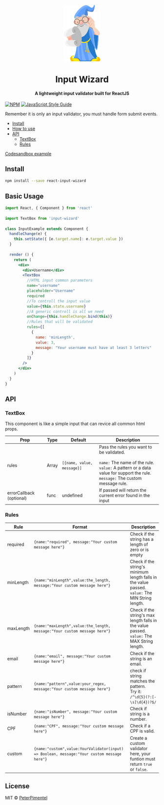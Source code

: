 <p align="center">
    <img src="./docs/assets/wizard.png" alt="React chat logo" width="120"/>
</p>
<h1 align="center" style="border-bottom: none;">Input Wizard</h1>

<h4 align="center">A lightweight input validator built for ReactJS</h4>

[![NPM](https://img.shields.io/npm/v/react-input-wizard.svg)](https://www.npmjs.com/package/react-input-wizard) [![JavaScript Style Guide](https://img.shields.io/badge/code_style-standard-brightgreen.svg)](https://standardjs.com)

Remember it is only an input validator, you must handle form submit events.

- [Install](#install)
- [How to use](#basic-usage)
- [API](#api)
    - [TextBox](#textbox)
    - [Rules](#rules)

[Codesandbox example](https://codesandbox.io/s/github/PeterPimentel/react-input-wizard/tree/master/example)

## <a name="install"></a>Install

```bash
npm install --save react-input-wizard
```
## <a name="basic-usage"></a>Basic Usage

```jsx
import React, { Component } from 'react'

import TextBox from 'input-wizard'

class InputExample extends Component {
  handleChange(e) {
    this.setState({ [e.target.name]: e.target.value })
  }

  render () {
    return (
      <div>
        <div>Username</div>
        <TextBox
          //HTML input common parameters
          name="username"
          placeholder="Username"
          required
          //To controll the input value
          value={this.state.username}
          //A generic controll is all we need
          onChange={this.handleChange.bind(this)}
          //Rules that will be validated
          rules={[
            {
              name: 'minLength',
              value: 3,
              message: "Your username must have at least 3 letters"
            }
          ]}
        />
      </div>
    )
  }
}
```

## <a name="api"></a>API

### <a name="textbox"></a>TextBox

This component is like a simple input that can revice all common html props.


| Prop          | Type    | Default        | Description                                                                                                           |
| ------------- | ------- | -------------- | --------------------------------------------------------------------------------------------------------------------- |
| rules      | Array    | ```[{name, value, message}]``` | Pass the rules you want to be validated.<br><br> ```name:``` The name of the rule.<br>  ```value:``` A pattern or a data value for support the rule.<br> ```message:``` The custom message rule.||
| errorCallback (optional) | func  | undefined             | If passed will return the current error found in the input                                                                     |

### <a name="rules"></a>Rules

|Rule   |Format   |Description   |
|---|---|---|
|required   | ```{name:"required", message:"Your custom message here"}```|Check if the string has a length of zero or is empty|
|minLength   | ```{name:"minLength",value:the_length, message:"Your custom message here"}```|Check if the string's minimum length falls in the value passed. <br> ```value:``` The MIN String length.|
|maxLength   | ```{name:"maxLength",value:the_length, message:"Your custom message here"}```|Check if the string's max length falls in the value passed. <br> ```value:``` The MAX String length.|
|email   | ```{name:"email", message:"Your custom message here"}```|Check if the string is an email.|
| pattern| ```{name:"pattern",value:your_regex, message:"Your custom message here"}```|check if string matches the pattern.<br> Try it: ```/^\d{5}(?:[-\s]\d{4})?$/```|
|isNumber| ```{name:"isNumber", message:"Your custom message here"}```|Check if string is a number.|
|CPF| ```{name:"CPF", message:"Your custom message here"}```|Check if a CPF is valid.|
|custom| ```{name:"custom",value:YourValidator(input) => Boolean, message:"Your custom message here"}```|Create a custom validator here, your funtion must return ```true``` or ```false```.|
## License

MIT © [PeterPimentel](https://github.com/PeterPimentel)
